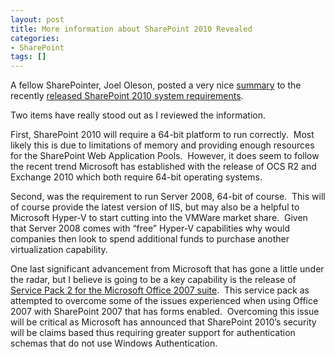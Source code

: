 ```yaml
---
layout: post
title: More information about SharePoint 2010 Revealed
categories:
- SharePoint
tags: []
---
```

A fellow SharePointer, Joel Oleson, posted a very nice [summary](http://www.sharepointjoel.com/Lists/Posts/Post.aspx?ID=224) to the recently [released SharePoint 2010 system requirements](http://blogs.msdn.com/sharepoint/archive/2009/05/07/announcing-sharepoint-server-2010-preliminary-system-requirements.aspx).

Two items have really stood out as I reviewed the information.

First, SharePoint 2010 will require a 64-bit platform to run correctly.&nbsp; Most likely this is due to limitations of memory and providing enough resources for the SharePoint Web Application Pools.&nbsp; However, it does seem to follow the recent trend Microsoft has established with the release of OCS R2 and Exchange 2010 which both require 64-bit operating systems.

Second, was the requirement to run Server 2008, 64-bit of course.&nbsp; This will of course provide the latest version of IIS, but may also be a helpful to Microsoft Hyper-V to start cutting into the VMWare market share.&nbsp; Given that Server 2008 comes with “free” Hyper-V capabilities why would companies then look to spend additional funds to purchase another virtualization capability.

One last significant advancement from Microsoft that has gone a little under the radar, but I believe is going to be a key capability is the release of [Service Pack 2 for the Microsoft Office 2007 suite](http://blogs.technet.com/office_sustained_engineering/archive/2009/04/16/service-pack-2-for-the-2007-microsoft-office-system-due-to-ship-april-28th.aspx).&nbsp; This service pack as attempted to overcome some of the issues experienced when using Office 2007 with SharePoint 2007 that has forms enabled.&nbsp; Overcoming this issue will be critical as Microsoft has announced that SharePoint 2010’s security will be claims based thus requiring greater support for authentication schemas that do not use Windows Authentication.

